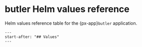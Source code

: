 ```{px-app-values} butler
```

# butler Helm values reference

Helm values reference table for the {px-app}`butler` application.

```{include} ../../../applications/butler/README.md
---
start-after: "## Values"
---
```